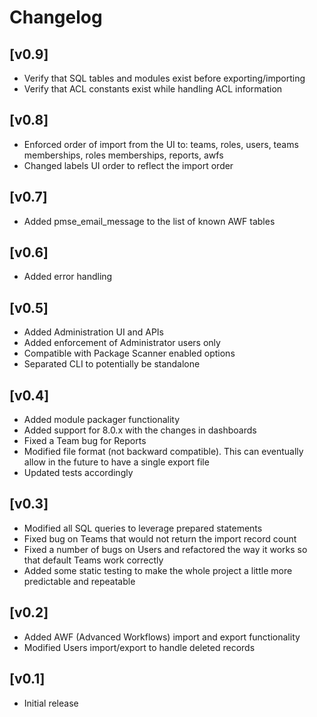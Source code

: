 # Changelog

## [v0.9]
- Verify that SQL tables and modules exist before exporting/importing
- Verify that ACL constants exist while handling ACL information

## [v0.8]
- Enforced order of import from the UI to: teams, roles, users, teams memberships, roles memberships, reports, awfs
- Changed labels UI order to reflect the import order

## [v0.7]
- Added pmse_email_message to the list of known AWF tables

## [v0.6]
- Added error handling

## [v0.5]
- Added Administration UI and APIs
- Added enforcement of Administrator users only
- Compatible with Package Scanner enabled options
- Separated CLI to potentially be standalone

## [v0.4]
- Added module packager functionality
- Added support for 8.0.x with the changes in dashboards
- Fixed a Team bug for Reports
- Modified file format (not backward compatible). This can eventually allow in the future to have a single export file
- Updated tests accordingly

## [v0.3]
- Modified all SQL queries to leverage prepared statements
- Fixed bug on Teams that would not return the import record count
- Fixed a number of bugs on Users and refactored the way it works so that default Teams work correctly
- Added some static testing to make the whole project a little more predictable and repeatable

## [v0.2]
- Added AWF (Advanced Workflows) import and export functionality
- Modified Users import/export to handle deleted records

## [v0.1]
- Initial release
